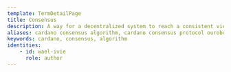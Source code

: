 ```yaml
---
template: TermDetailPage
title: Consensus
description: A way for a decentralized system to reach a consistent view of shared collections of data. Cardano uses the Ouroboros consensus algorithm, which is an algorithm based on proof of stake.
aliases: cardano consensus algorithm, cardano consensus protocol ouroboros,consensus algorithms, proof-of-work vs. proof-of-stake, how do blockchains achieve consensus, cryptography consensus mechanisms
keywords: cardano, consensus, algorithm
identities: 
    - id: wael-ivie
      role: author
---
```

